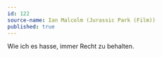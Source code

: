 ```yaml
---
id: 122
source-name: Ian Malcolm (Jurassic Park (Film))
published: true
---
```

 Wie ich es hasse, immer Recht zu behalten.
